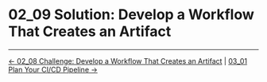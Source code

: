 # 02_09 Solution: Develop a Workflow That Creates an Artifact

<!-- FooterStart -->
---
[← 02_08 Challenge: Develop a Workflow That Creates an Artifact](../02_08_challenge_develop_a_workflow_that_creates_an_artifact/README.md) | [03_01 Plan Your CI/CD Pipeline →](../../ch3_developing_a_ci/cd_workflow/03_01_plan_your_cicd_pipeline/README.md)
<!-- FooterEnd -->

